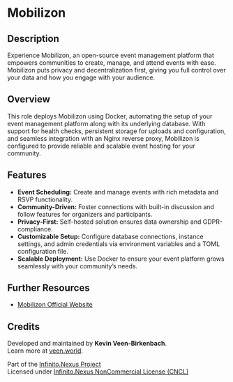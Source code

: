 # Mobilizon

## Description

Experience Mobilizon, an open-source event management platform that empowers communities to create, manage, and attend events with ease. Mobilizon puts privacy and decentralization first, giving you full control over your data and how you engage with your audience.

## Overview

This role deploys Mobilizon using Docker, automating the setup of your event management platform along with its underlying database. With support for health checks, persistent storage for uploads and configuration, and seamless integration with an Nginx reverse proxy, Mobilizon is configured to provide reliable and scalable event hosting for your community.

## Features

- **Event Scheduling:** Create and manage events with rich metadata and RSVP functionality.  
- **Community-Driven:** Foster connections with built-in discussion and follow features for organizers and participants.  
- **Privacy-First:** Self-hosted solution ensures data ownership and GDPR-compliance.  
- **Customizable Setup:** Configure database connections, instance settings, and admin credentials via environment variables and a TOML configuration file.  
- **Scalable Deployment:** Use Docker to ensure your event platform grows seamlessly with your community’s needs.

## Further Resources

- [Mobilizon Official Website](https://mobilizon.org)

## Credits

Developed and maintained by **Kevin Veen-Birkenbach**.  
Learn more at [veen.world](https://www.veen.world).

Part of the [Infinito.Nexus Project](https://s.infinito.nexus/code)  
Licensed under [Infinito.Nexus NonCommercial License (CNCL)](https://s.infinito.nexus/license)
